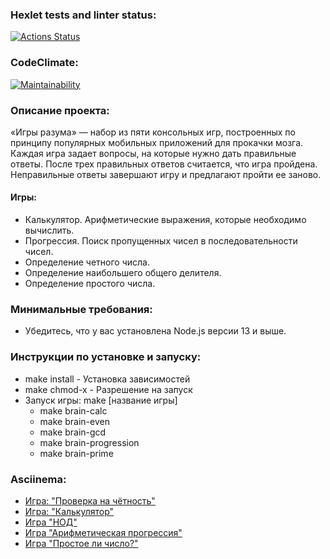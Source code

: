 ### Hexlet tests and linter status:
[![Actions Status](https://github.com/kuraevam/frontend-project-44/workflows/hexlet-check/badge.svg)](https://github.com/kuraevam/frontend-project-44/actions)

###  CodeClimate:
[![Maintainability](https://api.codeclimate.com/v1/badges/a2ee7c83992817d1972c/maintainability)](https://codeclimate.com/github/kuraevam/frontend-project-44/maintainability)

### Описание проекта:
«Игры разума» — набор из пяти консольных игр, построенных по принципу популярных мобильных приложений для прокачки мозга. Каждая игра задает вопросы, на которые нужно дать правильные ответы. После трех правильных ответов считается, что игра пройдена. Неправильные ответы завершают игру и предлагают пройти ее заново.

#### Игры:
- Калькулятор. Арифметические выражения, которые необходимо вычислить.
- Прогрессия. Поиск пропущенных чисел в последовательности чисел.
- Определение четного числа.
- Определение наибольшего общего делителя.
- Определение простого числа.

### Минимальные требования:
- Убедитесь, что у вас установлена Node.js версии 13 и выше.

### Инструкции по установке и запуску:
- make install - Установка зависимостей
- make chmod-x - Разрешение на запуск
- Запуск игры: make [название игры]
    * make brain-calc
    * make brain-even
    * make brain-gcd
    * make brain-progression
    * make brain-prime

### Asciinema:

- [Игра: "Проверка на чётность"](https://asciinema.org/a/UZocygHaLoSC4K2flRgxGLvVZ)
- [Игра: "Калькулятор"](https://asciinema.org/a/PjRfOpBB3tySlJzLHzjpnUcsu)
- [Игра "НОД"](https://asciinema.org/a/wIqX64sTC6nLsw8J5C0kWnuez)
- [Игра "Арифметическая прогрессия"](https://asciinema.org/a/SKQjbzzQcfLqybQh2XfzGJOj8)
- [Игра "Простое ли число?"](https://asciinema.org/a/ppbTAD4p3DsXJLiIPNOBX4CYF)


